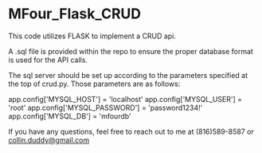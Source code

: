 # MFour_Flask_CRUD
This code utilizes FLASK to implement a CRUD api.

A .sql file is provided within the repo to ensure the proper database format is used for the API calls.

The sql server should be set up according to the parameters specified at the top of crud.py. Those parameters are as follows:

app.config['MYSQL_HOST'] = 'localhost'
app.config['MYSQL_USER'] = 'root'
app.config['MYSQL_PASSWORD'] = 'password1234!'
app.config['MYSQL_DB'] = 'mfourdb'

If you have any questions, feel free to reach out to me at (816)589-8587 or collin.duddy@gmail.com
